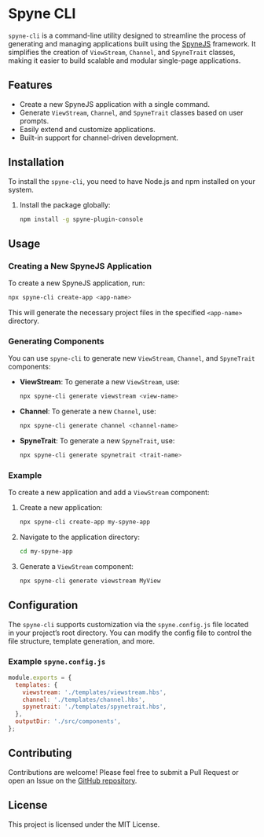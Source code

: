 # Spyne CLI

`spyne-cli` is a command-line utility designed to streamline the process of generating and managing applications built using the [SpyneJS](https://github.com/spynejs/spynejs) framework. It simplifies the creation of `ViewStream`, `Channel`, and `SpyneTrait` classes, making it easier to build scalable and modular single-page applications.

## Features

- Create a new SpyneJS application with a single command.
- Generate `ViewStream`, `Channel`, and `SpyneTrait` classes based on user prompts.
- Easily extend and customize applications.
- Built-in support for channel-driven development.

## Installation

To install the `spyne-cli`, you need to have Node.js and npm installed on your system.

1. Install the package globally:

   ```bash
   npm install -g spyne-plugin-console
   ```

## Usage

### Creating a New SpyneJS Application

To create a new SpyneJS application, run:

```bash
npx spyne-cli create-app <app-name>
```

This will generate the necessary project files in the specified `<app-name>` directory.

### Generating Components

You can use `spyne-cli` to generate new `ViewStream`, `Channel`, and `SpyneTrait` components:

- **ViewStream**: To generate a new `ViewStream`, use:

  ```bash
  npx spyne-cli generate viewstream <view-name>
  ```

- **Channel**: To generate a new `Channel`, use:

  ```bash
  npx spyne-cli generate channel <channel-name>
  ```

- **SpyneTrait**: To generate a new `SpyneTrait`, use:

  ```bash
  npx spyne-cli generate spynetrait <trait-name>
  ```

### Example

To create a new application and add a `ViewStream` component:

1. Create a new application:

   ```bash
   npx spyne-cli create-app my-spyne-app
   ```

2. Navigate to the application directory:

   ```bash
   cd my-spyne-app
   ```

3. Generate a `ViewStream` component:

   ```bash
   npx spyne-cli generate viewstream MyView
   ```

## Configuration

The `spyne-cli` supports customization via the `spyne.config.js` file located in your project’s root directory. You can modify the config file to control the file structure, template generation, and more.

### Example `spyne.config.js`

```javascript
module.exports = {
  templates: {
    viewstream: './templates/viewstream.hbs',
    channel: './templates/channel.hbs',
    spynetrait: './templates/spynetrait.hbs',
  },
  outputDir: './src/components',
};
```

## Contributing

Contributions are welcome! Please feel free to submit a Pull Request or open an Issue on the [GitHub repository](https://github.com/spynejs/spyne-cli).

## License

This project is licensed under the MIT License.
